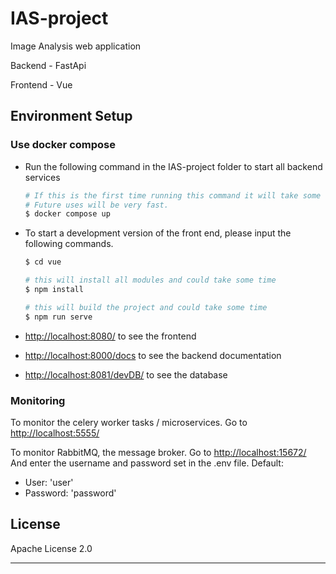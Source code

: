 # IAS-project
Image Analysis web application

Backend - FastApi

Frontend - Vue

## Environment Setup


### Use docker compose
- Run the following command in the IAS-project folder to start all backend services
  ```sh
  # If this is the first time running this command it will take some time while the docker images are downloaded.
  # Future uses will be very fast.
  $ docker compose up
  ```


- To start a development version of the front end, please input the following commands.
  ```sh
  $ cd vue
  
  # this will install all modules and could take some time
  $ npm install 
  
  # this will build the project and could take some time
  $ npm run serve 
  ```
- [http://localhost:8080/]() to see the frontend


- [http://localhost:8000/docs]() to see the backend documentation


- [http://localhost:8081/devDB/]() to see the database

### Monitoring
To monitor the celery worker tasks / microservices. Go to [http://localhost:5555/]()

To monitor RabbitMQ, the message broker. Go to [http://localhost:15672/]()
And enter the username and password set in the .env file.
Default: 
- User: 'user'
- Password: 'password'


## License

Apache License 2.0

---
